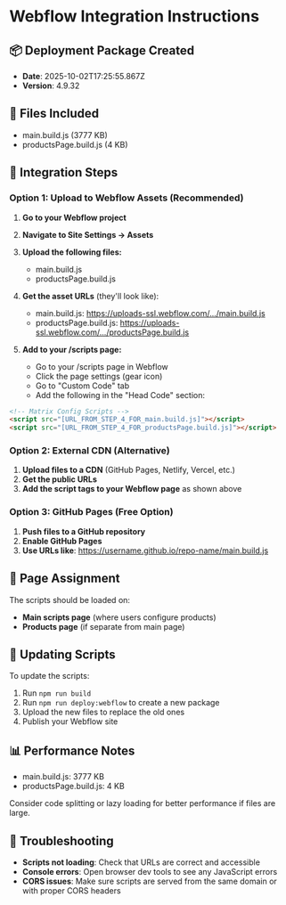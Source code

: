 # Webflow Integration Instructions

## 📦 Deployment Package Created
- **Date**: 2025-10-02T17:25:55.867Z
- **Version**: 4.9.32

## 📁 Files Included
- main.build.js (3777 KB)
- productsPage.build.js (4 KB)

## 🔧 Integration Steps

### Option 1: Upload to Webflow Assets (Recommended)

1. **Go to your Webflow project**
2. **Navigate to Site Settings → Assets**
3. **Upload the following files:**
      - main.build.js
   - productsPage.build.js

4. **Get the asset URLs** (they'll look like):
      - main.build.js: https://uploads-ssl.webflow.com/.../main.build.js
   - productsPage.build.js: https://uploads-ssl.webflow.com/.../productsPage.build.js

5. **Add to your /scripts page:**
   - Go to your /scripts page in Webflow
   - Click the page settings (gear icon)
   - Go to "Custom Code" tab
   - Add the following in the "Head Code" section:

```html
<!-- Matrix Config Scripts -->
<script src="[URL_FROM_STEP_4_FOR_main.build.js]"></script>
<script src="[URL_FROM_STEP_4_FOR_productsPage.build.js]"></script>
```

### Option 2: External CDN (Alternative)

1. **Upload files to a CDN** (GitHub Pages, Netlify, Vercel, etc.)
2. **Get the public URLs**
3. **Add the script tags to your Webflow page** as shown above

### Option 3: GitHub Pages (Free Option)

1. **Push files to a GitHub repository**
2. **Enable GitHub Pages**
3. **Use URLs like**: https://username.github.io/repo-name/main.build.js

## 🎯 Page Assignment

The scripts should be loaded on:
- **Main scripts page** (where users configure products)
- **Products page** (if separate from main page)

## 🔄 Updating Scripts

To update the scripts:
1. Run `npm run build`
2. Run `npm run deploy:webflow` to create a new package
3. Upload the new files to replace the old ones
4. Publish your Webflow site

## 📊 Performance Notes

- main.build.js: 3777 KB
- productsPage.build.js: 4 KB

Consider code splitting or lazy loading for better performance if files are large.

## 🐛 Troubleshooting

- **Scripts not loading**: Check that URLs are correct and accessible
- **Console errors**: Open browser dev tools to see any JavaScript errors
- **CORS issues**: Make sure scripts are served from the same domain or with proper CORS headers
